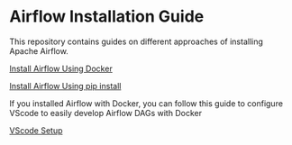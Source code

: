# Airflow Installation Guide
This repository contains guides on different approaches of installing Apache Airflow.

[Install Airflow Using Docker](installation_using_docker.md)

[Install Airflow Using pip install](installation_from_pypi.md)


If you installed Airflow with Docker, you can follow this guide to configure VScode to easily develop Airflow DAGs with Docker

[VScode Setup](configure_vscode_for_airflow_docker.md)